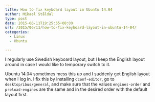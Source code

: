 ```yaml
---
title: How to fix keyboard layout in Ubuntu 14.04
author: Mikael Ståldal
type: post
date: 2015-06-11T19:25:55+00:00
url: /2015/06/11/how-to-fix-keyboard-layout-in-ubuntu-14-04/
categories:
  - Linux
  - Ubuntu

---
```

I regularly use Swedish keyboard layout, but I keep the English layout around in case I would like to temporary switch to it.

Ubuntu 14.04 sometimes mess this up and I suddenly get English layout when I log in. I fix this by installing `dconf-editor`, go to `desktop/ibus/general`, and make sure that the values `engines-order` and `preload-engines` are the same and in the desired order with the default layout first.